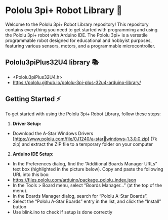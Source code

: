 # Pololu 3pi+ Robot Library 🤖
Welcome to the Pololu 3pi+ Robot Library repository! This repository contains everything you need to get started with programming and using the Pololu 3pi+ robot with Arduino IDE. The Pololu 3pi+ is a versatile programmable robot designed for educational and hobbyist purposes, featuring various sensors, motors, and a programmable microcontroller.

## Pololu3piPlus32U4 library 📚
- &lt;Pololu3piPlus32U4.h>
- https://pololu.github.io/pololu-3pi-plus-32u4-arduino-library/

## Getting Started ⚡
To get started with using the Pololu 3pi+ Robot Library, follow these steps:
1. **Driver Setup:**
- Download the A-Star Windows Drivers [https://www.pololu.com/file/0J1240/a-starwindows-1.3.0.0.zip] (7k zip) and extract the ZIP file to a temporary folder on your computer
2. **Arduino IDE Setup:** 
- In the Preferences dialog, find the “Additional Boards Manager URLs” text box (highlighted in the picture below). Copy and paste the following URL into this box:
- https://files.pololu.com/arduino/package_pololu_index.json
- In the Tools > Board menu, select “Boards Manager…” (at the top of the menu).
- In the Boards Manager dialog, search for “Pololu A-Star Boards”.
- Select the “Pololu A-Star Boards” entry in the list, and click the “Install” button
- Use blink.ino to check if setup is done correctly
